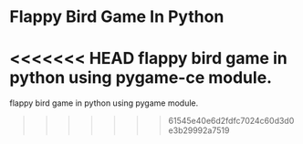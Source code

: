 # Flappy Bird Game In Python

<<<<<<< HEAD
flappy bird game in python using pygame-ce module.
=======
flappy bird game in python using pygame module.
>>>>>>> 61545e40e6d2fdfc7024c60d3d0e3b29992a7519
